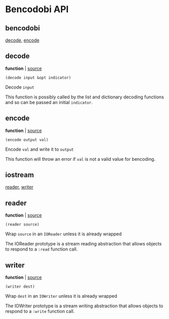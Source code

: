 # Bencodobi API

## bencodobi

[decode](#decode), [encode](#encode)

## decode

**function**  | [source][1]

```janet
(decode input &opt indicator)
```

Decode `input`

This function is possibly called by the list and dictionary decoding functions
and so can be passed an initial `indicator`.

[1]: src/bencodobi/decoder.janet#L132

## encode

**function**  | [source][2]

```janet
(encode output val)
```

Encode `val` and write it to `output`

This function will throw an error if `val` is not a valid value for bencoding.

[2]: src/bencodobi/encoder.janet#L105

## iostream

[reader](#reader), [writer](#writer)

## reader

**function**  | [source][3]

```janet
(reader source)
```

Wrap `source` in an `IOReader` unless it is already wrapped

The IOReader prototype is a stream reading abstraction that allows objects
to respond to a `:read` function call.

[3]: src/iostream.janet#L51

## writer

**function**  | [source][4]

```janet
(writer dest)
```

Wrap `dest` in an `IOWriter` unless it is already wrapped

The IOWriter prototype is a stream writing abstraction that allows objects
to respond to a `:write` function call.

[4]: src/iostream.janet#L83

